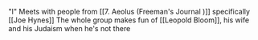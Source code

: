 "I" Meets with people from [[7. Aeolus (Freeman's Journal )]] specifically [[Joe Hynes]]
The whole group makes fun of [[Leopold Bloom]], his wife and his Judaism when he's not there 